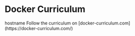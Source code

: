 Docker Curriculum
===

<Learn to build and deploy your distributed applications easily to the cloud with Docker>
hostname
Follow the curriculum on [docker-curriculum.com](https://docker-curriculum.com/)
